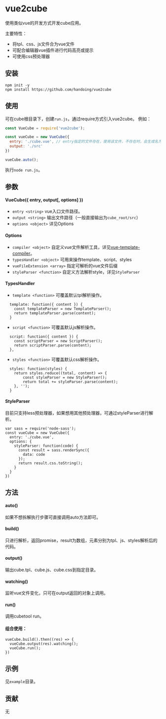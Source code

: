vue2cube
=================

使用类似vue的开发方式开发cube应用。

主要特性：

- 将tpl、css、js文件合为vue文件
- 可配合编辑器vue插件进行代码高亮或提示
- 可使用css预处理器


安装
------------

    npm init -y
    npm install https://github.com/handoing/vue2cube

使用
------------
可在cube根目录下，创建`run.js`，通过require方式引入vue2cube。
例如：
```js
const VueCube = require('vue2cube');

const vueCube = new VueCube({
  entry: './cube.vue', // entry指定的文件存在，使用该文件，不存在时，会生成名为cube.vue的默认模板
  output: './src'
})

vueCube.auto();
```

执行`node run.js`。

参数
------------
#### VueCube({ entry, output[, options] })

- `entry <string>` vue入口文件路径。
- `output <string>` 输出文件路径（一般直接输出为`cube_root/src`）
- `options <object>` 详见Options

#### Options

- `compiler <object>` 自定义vue文件解析工具，详见[vue-template-compiler](https://github.com/vuejs/vue/tree/dev/packages/vue-template-compiler "vue-template-compiler")。
- `typesHandler <object>` 可用来操作template、script、styles
- `vueFileExtension <array>` 指定可解析的vue文件后缀
- `styleParser <function>` 自定义方法解析style，详见`StyleParser`

#### TypesHandler

- `template <function>` 可覆盖默认tpl解析操作。
```
  template: function({ content }) {
    const templateParser = new TemplateParser();
    return templateParser.parse(content);
  }
```
- `script <function>` 可覆盖默认js解析操作。
```
  script: function({ content }) {
    const scriptParser = new ScriptParser();
    return scriptParser.parse(content);
  },
```
- `styles <function>` 可覆盖默认css解析操作。
```
  styles: function(styles) {
	return styles.reduce((total, content) => {
	    const styleParser = new StyleParser();
        return total += styleParser.parse(content);
    }, '');
  }
```

#### StyleParser

目前只支持less预处理器，如果想用其他预处理器，可通过styleParser进行解析。
```
var sass = require('node-sass');
const vueCube = new VueCube({
  entry: './cube.vue',
  options: {
    styleParser: function(code) {
      const result = sass.renderSync({
        data: code
      });
      return result.css.toString();
    }
  }
})
```

方法
------------
#### auto()

如果不想拆解执行步骤可直接调用auto方法即可。

#### build()

只进行解析，返回promise，result为数组，元素分别为tpl、js、styles解析后的代码。

#### output()

输出cube.tpl、cube.js、cube.css到指定目录。

#### watching()

监听vue文件变化，只可在output返回的对象上调用。

#### run()

调用cubetool run。

#### 组合使用：

```
vueCube.build().then((res) => {
  vueCube.output(res).watching();
  vueCube.run();
})
```


示例
------------
见`example`目录。

贡献
------------
无
